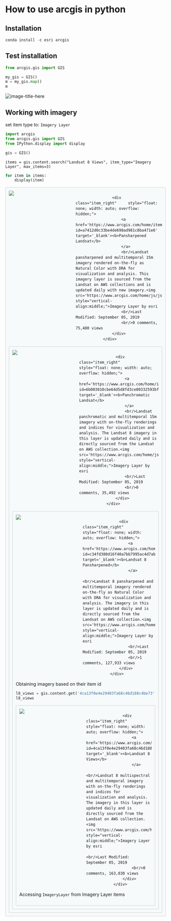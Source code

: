 
# How to use arcgis in python

## Installation
```python
conda install -c esri arcgis
```

## Test installation


```python
from arcgis.gis import GIS

my_gis = GIS()
m = my_gis.map()
m
```
![image-title-here](https://github.com/aimanyongki/remotesensing/blob/master/_posts/test_arcgis.jpg?raw=true)

## Working with imagery
set item type to: ```Imagery Layer```
```python
import arcgis
from arcgis.gis import GIS
from IPython.display import display

gis = GIS()
```
```
items = gis.content.search("Landsat 8 Views", item_type="Imagery Layer", max_items=3)
```

```python
for item in items:
    display(item)
```


<div class="item_container" style="height: auto; overflow: hidden; border: 1px solid #cfcfcf; border-radius: 2px; background: #f6fafa; line-height: 1.21429em; padding: 10px;">
                    <div class="item_left" style="width: 210px; float: left;">
                       <a href='https://www.arcgis.com/home/item.html?id=a7412d0c33be4de698ad981c8ba471e6' target='_blank'>
                        <img src='https://www.arcgis.com/sharing/rest//content/items/a7412d0c33be4de698ad981c8ba471e6/info/thumbnail/ago_downloaded.jpg' class="itemThumbnail">
                       </a>
                    </div>

                    <div class="item_right"     style="float: none; width: auto; overflow: hidden;">
                        <a href='https://www.arcgis.com/home/item.html?id=a7412d0c33be4de698ad981c8ba471e6' target='_blank'><b>Pansharpened Landsat</b>
                        </a>
                        <br/>Landsat pansharpened and multitemporal 15m imagery rendered on-the-fly as Natural Color with DRA for visualization and analysis. This imagery layer is sourced from the Landsat on AWS collections and is updated daily with new imagery.<img src='https://www.arcgis.com/home/js/jsapi/esri/css/images/item_type_icons/imagery16.png' style="vertical-align:middle;">Imagery Layer by esri
                        <br/>Last Modified: September 05, 2019
                        <br/>0 comments, 75,480 views
                    </div>
                </div>
                



<div class="item_container" style="height: auto; overflow: hidden; border: 1px solid #cfcfcf; border-radius: 2px; background: #f6fafa; line-height: 1.21429em; padding: 10px;">
                    <div class="item_left" style="width: 210px; float: left;">
                       <a href='https://www.arcgis.com/home/item.html?id=6b003010cbe64d5d8fd3ce00332593bf' target='_blank'>
                        <img src='https://www.arcgis.com/sharing/rest//content/items/6b003010cbe64d5d8fd3ce00332593bf/info/thumbnail/ago_downloaded.jpg' class="itemThumbnail">
                       </a>
                    </div>

                    <div class="item_right"     style="float: none; width: auto; overflow: hidden;">
                        <a href='https://www.arcgis.com/home/item.html?id=6b003010cbe64d5d8fd3ce00332593bf' target='_blank'><b>Panchromatic Landsat</b>
                        </a>
                        <br/>Landsat panchromatic and multitemporal 15m imagery with on-the-fly renderings and indices for visualization and analysis. The Landsat 8 imagery in this layer is updated daily and is directly sourced from the Landsat on AWS collection.<img src='https://www.arcgis.com/home/js/jsapi/esri/css/images/item_type_icons/imagery16.png' style="vertical-align:middle;">Imagery Layer by esri
                        <br/>Last Modified: September 05, 2019
                        <br/>0 comments, 35,492 views
                    </div>
                </div>
                



<div class="item_container" style="height: auto; overflow: hidden; border: 1px solid #cfcfcf; border-radius: 2px; background: #f6fafa; line-height: 1.21429em; padding: 10px;">
                    <div class="item_left" style="width: 210px; float: left;">
                       <a href='https://www.arcgis.com/home/item.html?id=c34fd380d16f40a7bb7995ac4d7ab8de' target='_blank'>
                        <img src='https://www.arcgis.com/sharing/rest//content/items/c34fd380d16f40a7bb7995ac4d7ab8de/info/thumbnail/ago_downloaded.jpg' class="itemThumbnail">
                       </a>
                    </div>

                    <div class="item_right"     style="float: none; width: auto; overflow: hidden;">
                        <a href='https://www.arcgis.com/home/item.html?id=c34fd380d16f40a7bb7995ac4d7ab8de' target='_blank'><b>Landsat 8 Pansharpened</b>
                        </a>
                        <br/>Landsat 8 pansharpened and multitemporal imagery rendered on-the-fly as Natural Color with DRA for visualization and analysis. The imagery in this layer is updated daily and is directly sourced from the Landsat on AWS collection.<img src='https://www.arcgis.com/home/js/jsapi/esri/css/images/item_type_icons/imagery16.png' style="vertical-align:middle;">Imagery Layer by esri
                        <br/>Last Modified: September 05, 2019
                        <br/>1 comments, 127,933 views
                    </div>
                </div>
                


Obtaining imagery based on their item id


```python
l8_views = gis.content.get('4ca13f0e4e29403fa68c46d188c4be73')
l8_views
```




<div class="item_container" style="height: auto; overflow: hidden; border: 1px solid #cfcfcf; border-radius: 2px; background: #f6fafa; line-height: 1.21429em; padding: 10px;">
                    <div class="item_left" style="width: 210px; float: left;">
                       <a href='https://www.arcgis.com/home/item.html?id=4ca13f0e4e29403fa68c46d188c4be73' target='_blank'>
                        <img src='https://www.arcgis.com/sharing/rest//content/items/4ca13f0e4e29403fa68c46d188c4be73/info/thumbnail/ago_downloaded.png' class="itemThumbnail">
                       </a>
                    </div>

                    <div class="item_right"     style="float: none; width: auto; overflow: hidden;">
                        <a href='https://www.arcgis.com/home/item.html?id=4ca13f0e4e29403fa68c46d188c4be73' target='_blank'><b>Landsat 8 Views</b>
                        </a>
                        <br/>Landsat 8 multispectral and multitemporal imagery with on-the-fly renderings and indices for visualization and analysis. The imagery in this layer is updated daily and is directly sourced from the Landsat on AWS collection.<img src='https://www.arcgis.com/home/js/jsapi/esri/css/images/item_type_icons/imagery16.png' style="vertical-align:middle;">Imagery Layer by esri
                        <br/>Last Modified: September 05, 2019
                        <br/>0 comments, 163,030 views
                    </div>
                </div>
                



Accessing ```ImageryLayer``` from Imagery Layer items
